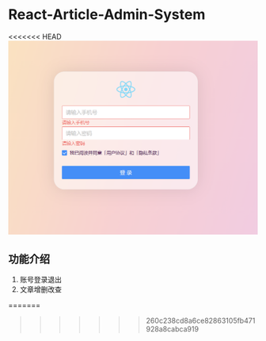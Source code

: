 # React-Article-Admin-System

<<<<<<< HEAD
<img src = 'src\assets\preview.png'>

## 功能介绍
1.  账号登录退出
2.  文章增删改查


=======
>>>>>>> 260c238cd8a6ce82863105fb471928a8cabca919
